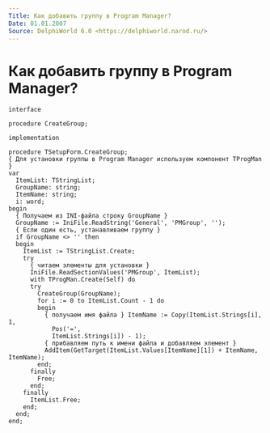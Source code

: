 ```yaml
---
Title: Как добавить группу в Program Manager?
Date: 01.01.2007
Source: DelphiWorld 6.0 <https://delphiworld.narod.ru/>
---
```



Как добавить группу в Program Manager?
======================================

    interface
     
    procedure CreateGroup;
     
    implementation
     
    procedure TSetupForm.CreateGroup;
    { Для установки группы в Program Manager используем компонент TProgMan }
    var
      ItemList: TStringList;
      GroupName: string;
      ItemName: string;
      i: word;
    begin
      { Получаем из INI-файла строку GroupName }
      GroupName := IniFile.ReadString('General', 'PMGroup', '');
      { Если один есть, устанавливаем группу }
      if GroupName <> '' then
      begin
        ItemList := TStringList.Create;
        try
          { читаем элементы для установки }
          IniFile.ReadSectionValues('PMGroup', ItemList);
          with TProgMan.Create(Self) do
          try
            CreateGroup(GroupName);
            for i := 0 to ItemList.Count - 1 do
            begin
              { получаем имя файла } ItemName := Copy(ItemList.Strings[i], 1,
                Pos('=',
                ItemList.Strings[i]) - 1);
              { прибавляем путь к имени файла и добавляем элемент }
              AddItem(GetTarget(ItemList.Values[ItemName][1]) + ItemName, ItemName);
            end;
          finally
            Free;
          end;
        finally
          ItemList.Free;
        end;
      end;
    end;
     


